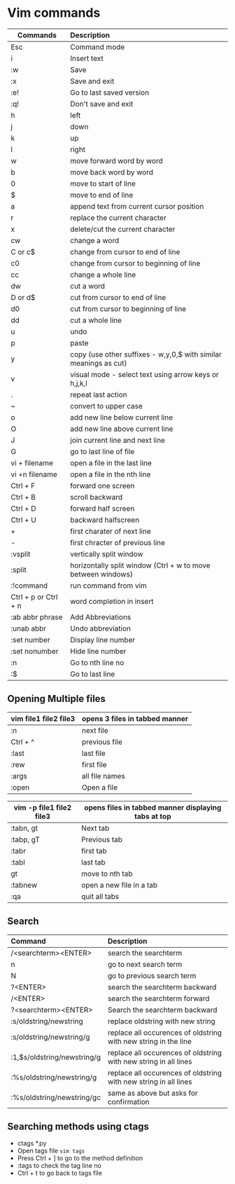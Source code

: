 # Vim commands

| Commands | Description |
|---|:---|
| Esc | Command mode |
| i | Insert text |
| :w | Save |
| :x | Save and exit |
| :e! | Go to last saved version |
| :q! | Don't save and exit |
| h | left |
| j | down |
| k | up |
| l | right |
| w | move forward word by word |
| b | move back word by word |
| 0 | move to start of line |
| $ | move to end of line |
| a | append text from current cursor position |
| r | replace the current character |
| x | delete/cut the current character |
| cw | change a word |
| C or c$ | change from cursor to end of line |
| c0 | change from cursor to beginning of line |
| cc | change a whole line |
| dw | cut a word |
| D or d$ | cut from cursor to end of line |
| d0 | cut from cursor to beginning of line |
| dd | cut a whole line |
| u | undo |
| p | paste |
| y | copy (use other suffixes - w,y,0,$ with similar meanings as cut) |
| v | visual mode - select text using arrow keys or h,j,k,l |
| . | repeat last action |
| ~ | convert to upper case |
| o | add new line below current line |
| O | add new line above current line |
| J | join current line and next line |
| G | go to last line of file |
| vi + filename | open a file in the last line |
| vi +n filename | open a file in the nth line |
| Ctrl + F | forward one screen |
| Ctrl + B | scroll backward |
| Ctrl + D | forward half screen |
| Ctrl + U | backward halfscreen |
| \+ | first charater of next line |
| \- | first chracter of previous line |
| :vsplit | vertically split window |
| :split | horizontally split window (Ctrl + w to move between windows) |
| :!command | run command from vim |
| Ctrl + p or Ctrl + n | word completion in insert |
| :ab abbr phrase | Add Abbreviations |
| :unab abbr | Undo abbreviation |
| :set number | Display line number |
| :set nonumber | Hide line number |
| :n | Go to nth line no |
| :$ | Go to last line |

## Opening Multiple files

| vim file1 file2 file3 | opens 3 files in tabbed manner |
|---|---|
| :n | next file |
| Ctrl + ^ | previous file |
| :last | last file |
| :rew | first file |
| :args | all file names |
| :open <filename> | Open a file |
 

| vim -p file1 file2 file3 | opens files in tabbed manner displaying tabs at top |
|---|---|
| :tabn, gt | Next tab |
| :tabp, gT | Previous tab |
| :tabr | first tab |
| :tabl | last tab |
| <n>gt | move to nth tab |
| :tabnew <file> | open a new file in a tab |
| :qa | quit all tabs |

## Search

| Command | Description|
|:---|:---|
| /\<searchterm\>\<ENTER\> | search the searchterm |
| n | go to next search term |
| N | go to previous search term |
| ?\<ENTER\> | search the searchterm backward |
| /\<ENTER\> | search the searchterm forward |
| ?\<searchterm\>\<ENTER\> | Search the searchterm backward |
| :s/oldstring/newstring | replace oldstring with new string |
| :s/oldstring/newstring/g | replace all occurences of  oldstring with new string in the line |
| :1,$s/oldstring/newstring/g | replace all occurences of  oldstring with new string in all lines |
| :%s/oldstring/newstring/g | replace all occurences of  oldstring with new string in all lines |
| :%s/oldstring/newstring/gc | same as above but asks for confirmation |

## Searching methods using ctags

- ctags *.py
- Open tags file `vim tags`
- Press Ctrl + ] to go to the method definition
- :tags to check the tag line no
- Ctrl + t to go back to tags file 
